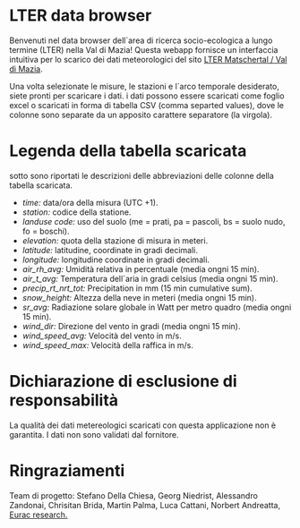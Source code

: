 # LTER data browser

Benvenuti nel data browser dell´area di ricerca socio-ecologica a lungo termine (LTER) nella Val di Mazia!
Questa webapp fornisce un interfaccia intuitiva per lo scarico dei dati meteorologici  del sito [LTER Matschertal / Val di Mazia](http://lter.eurac.edu/it).

Una volta selezionate le misure, le stazioni e l´arco temporale desiderato, siete pronti per scaricare i dati.
i dati possono essere scaricati come foglio excel o scaricati in forma di tabella CSV (comma separted values),
dove le colonne sono separate da un apposito carattere separatore (la virgola).

# Legenda della tabella scaricata

sotto sono riportati le descrizioni delle abbreviazioni delle colonne della tabella scaricata.

* *time:*	data/ora della misura (UTC +1).
* *station:* codice della statione.
* *landuse code:* uso del suolo (me = prati, pa = pascoli, bs = suolo nudo, fo = boschi).
* *elevation:* quota della stazione di misura in meteri.
* *latitude:* latitudine, coordinate in gradi decimali.
* *longitude:* longitudine coordinate in gradi decimali.
* *air_rh_avg:* Umidità relativa in percentuale (media  ongni 15 min).
* *air_t_avg:* Temperatura dell´aria in gradi celsius (media  ongni 15 min).
* *precip_rt_nrt_tot:* Precipitation in mm (15 min cumulative sum).
* *snow_height:* Altezza della neve in meteri (media  ongni 15 min).
* *sr_avg:* Radiazione solare globale in Watt per metro quadro (media  ongni 15 min).
* *wind_dir:* Direzione del vento in gradi (media  ongni 15 min).
* *wind_speed_avg:* Velocità del vento in m/s.
* *wind_speed_max:* Velocità della raffica in m/s.

# Dichiarazione di esclusione di responsabilità

La qualità dei dati metereologici scaricati con questa applicazione non è garantita. I dati non sono validati dal fornitore.

# Ringraziamenti

Team di progetto: Stefano Della Chiesa, Georg Niedrist, Alessandro Zandonai, Chrisitan Brida, Martin Palma, Luca Cattani, Norbert Andreatta, [Eurac research.](http://www.eurac.edu/en/Pages/default.aspx)
